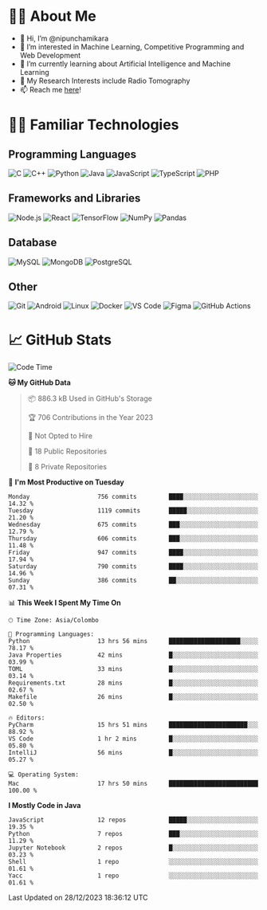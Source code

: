 # 🙋‍♂️ About Me
- 👋 Hi, I’m @nipunchamikara
- 👀 I’m interested in Machine Learning, Competitive Programming and Web Development
- 🌱 I’m currently learning about Artificial Intelligence and Machine Learning
- 📜 My Research Interests include Radio Tomography
- 📫 Reach me [here](mailto:nipunchamikara@yahoo.com)!

# 👨‍💻 Familiar Technologies

## Programming Languages
![C](https://img.icons8.com/color/48/000000/c-programming.png "C")
![C++](https://img.icons8.com/color/48/000000/c-plus-plus-logo.png "C++")
![Python](https://img.icons8.com/color/48/000000/python.png "Python")
![Java](https://img.icons8.com/color/48/000000/java-coffee-cup-logo.png "Java")
![JavaScript](https://img.icons8.com/color/48/000000/javascript.png "JavaScript")
![TypeScript](https://img.icons8.com/color/48/000000/typescript.png "TypeScript")
![PHP](https://img.icons8.com/officel/48/000000/php-logo.png "PHP")

## Frameworks and Libraries
![Node.js](https://img.icons8.com/color/48/000000/nodejs.png "Node.js")
![React](https://img.icons8.com/officel/48/000000/react.png "React")
![TensorFlow](https://img.icons8.com/color/48/000000/tensorflow.png "TensorFlow")
![NumPy](https://img.icons8.com/color/48/000000/numpy.png "NumPy")
![Pandas](https://img.icons8.com/color/48/000000/pandas.png "Pandas")

## Database
![MySQL](https://img.icons8.com/color/48/000000/mysql-logo.png "MySQL")
![MongoDB](https://img.icons8.com/color/48/000000/mongodb.png "MongoDB")
![PostgreSQL](https://img.icons8.com/color/48/000000/postgreesql.png "PostgreSQL")

## Other
![Git](https://img.icons8.com/color/48/000000/git.png "Git")
![Android](https://img.icons8.com/color/48/000000/android-os.png "Android")
![Linux](https://img.icons8.com/color/48/000000/linux.png "Linux")
![Docker](https://img.icons8.com/color/48/000000/docker.png "Docker")
![VS Code](https://img.icons8.com/color/48/000000/visual-studio-code-2019.png "VS Code")
![Figma](https://img.icons8.com/color/48/000000/figma.png "Figma")
![GitHub Actions](https://img.icons8.com/color/48/000000/github.png "GitHub Actions")

# 📈 GitHub Stats

<!--START_SECTION:waka-->
![Code Time](http://img.shields.io/badge/Code%20Time-306%20hrs%2046%20mins-blue)

**🐱 My GitHub Data** 

> 📦 886.3 kB Used in GitHub's Storage 
 > 
> 🏆 706 Contributions in the Year 2023
 > 
> 🚫 Not Opted to Hire
 > 
> 📜 18 Public Repositories 
 > 
> 🔑 8 Private Repositories 
 > 
📅 **I'm Most Productive on Tuesday** 

```text
Monday                   756 commits         ████░░░░░░░░░░░░░░░░░░░░░   14.32 % 
Tuesday                  1119 commits        █████░░░░░░░░░░░░░░░░░░░░   21.20 % 
Wednesday                675 commits         ███░░░░░░░░░░░░░░░░░░░░░░   12.79 % 
Thursday                 606 commits         ███░░░░░░░░░░░░░░░░░░░░░░   11.48 % 
Friday                   947 commits         ████░░░░░░░░░░░░░░░░░░░░░   17.94 % 
Saturday                 790 commits         ████░░░░░░░░░░░░░░░░░░░░░   14.96 % 
Sunday                   386 commits         ██░░░░░░░░░░░░░░░░░░░░░░░   07.31 % 
```


📊 **This Week I Spent My Time On** 

```text
🕑︎ Time Zone: Asia/Colombo

💬 Programming Languages: 
Python                   13 hrs 56 mins      ████████████████████░░░░░   78.17 % 
Java Properties          42 mins             █░░░░░░░░░░░░░░░░░░░░░░░░   03.99 % 
TOML                     33 mins             █░░░░░░░░░░░░░░░░░░░░░░░░   03.14 % 
Requirements.txt         28 mins             █░░░░░░░░░░░░░░░░░░░░░░░░   02.67 % 
Makefile                 26 mins             █░░░░░░░░░░░░░░░░░░░░░░░░   02.50 % 

🔥 Editors: 
PyCharm                  15 hrs 51 mins      ██████████████████████░░░   88.92 % 
VS Code                  1 hr 2 mins         █░░░░░░░░░░░░░░░░░░░░░░░░   05.80 % 
IntelliJ                 56 mins             █░░░░░░░░░░░░░░░░░░░░░░░░   05.27 % 

💻 Operating System: 
Mac                      17 hrs 50 mins      █████████████████████████   100.00 % 
```

**I Mostly Code in Java** 

```text
JavaScript               12 repos            █████░░░░░░░░░░░░░░░░░░░░   19.35 % 
Python                   7 repos             ███░░░░░░░░░░░░░░░░░░░░░░   11.29 % 
Jupyter Notebook         2 repos             █░░░░░░░░░░░░░░░░░░░░░░░░   03.23 % 
Shell                    1 repo              ░░░░░░░░░░░░░░░░░░░░░░░░░   01.61 % 
Yacc                     1 repo              ░░░░░░░░░░░░░░░░░░░░░░░░░   01.61 % 
```




 Last Updated on 28/12/2023 18:36:12 UTC
<!--END_SECTION:waka-->

